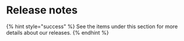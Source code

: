 # Release notes

{% hint style="success" %}
See the items under this section for more details about our releases.
{% endhint %}



